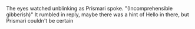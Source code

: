 The eyes watched unblinking as Prismari spoke. "(Incomprehensible gibberish)" It rumbled in reply, maybe there was a hint of Hello in there, but Prismari couldn't be certain
